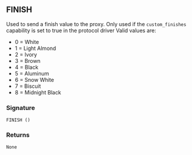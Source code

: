 ## FINISH

Used to send a finish value to the proxy. Only used if the `custom_finishes` capability is set to true in the protocol driver
Valid values are:

- 0 = White
- 1 = Light Almond
- 2 = Ivory
- 3 = Brown
- 4 = Black
- 5 = Aluminum
- 6 = Snow White
- 7 = Biscuit
- 8 = Midnight Black


### Signature

`FINISH ()`


### Returns

`None`

